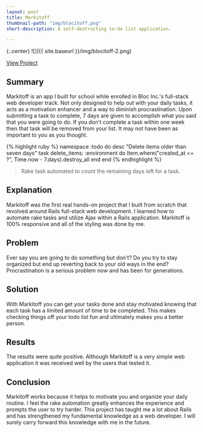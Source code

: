 ```yaml
---
layout: post
title: Markitoff
thumbnail-path: "img/blocitoff.png"
short-description: A self-destructing to-do list application.

---
```


{:.center}
![]({{ site.baseurl }}/img/blocitoff-2.png)

<div class="text-center cl-effect-1">
  <a href="https://jason-quaccia-blocitoff.herokuapp.com" class="page-link">View Project</a>
</div>

## Summary

Markitoff is an app I built for school while enrolled in Bloc Inc.'s full-stack web developer track.  Not only designed to help out with your daily tasks, it acts as a motivation enhancer and a way to diminish procrastination.  Upon submitting a task to complete, 7 days are given to accomplish what you said that you were going to do.  If you don't complete a task within one week then that task will be removed from your list.  It may not have been as important to you as you thought.

{% highlight ruby %}
namespace :todo do
  desc "Delete items older than seven days"
  task delete_items: :environment do
    Item.where("created_at <= ?", Time.now - 7.days).destroy_all
  end
end
{% endhighlight %}
> <div class="small">Rake task automated to count the remaining days left for a task.</div>

## Explanation

Markitoff was the first real hands-on project that I built from scratch that revolved around Rails full-stack web development.  I learned how to automate rake tasks and utilize Ajax within a Rails application.  Markitoff is 100% responsive and all of the styling was done by me.

## Problem

Ever say you are going to do something but don't?  Do you try to stay organized but end up reverting back to your old ways in the end?  Procrastination is a serious problem now and has been for generations.

## Solution

With Markitoff you can get your tasks done and stay motivated knowing that each task has a limited amount of time to be completed.  This makes checking things off your todo list fun and ultimately makes you a better person.

## Results

The results were quite positive.  Although Markitoff is a very simple web application it was received well by the users that tested it.

## Conclusion

Markitoff works because it helps to motivate you and organize your daily routine.  I feel the rake automation greatly enhances the experience and prompts the user to try harder.  This project has taught me a lot about Rails and has strengthened my fundamental knowledge as a web developer.  I will surely carry forward this knowledge with me in the future.